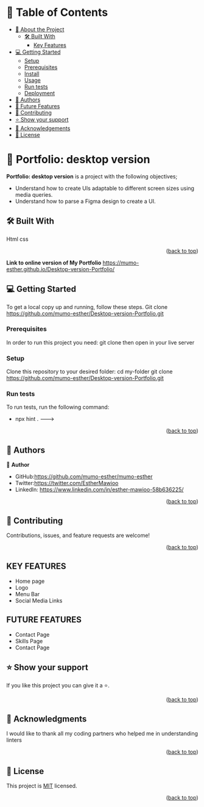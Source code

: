 <a name="readme-top"></a>


# 📗 Table of Contents

- [📖 About the Project](#about-project)
  - [🛠 Built With](#built-with)
    - [Key Features](#key-features)
- [💻 Getting Started](#getting-started)
  - [Setup](#setup)
  - [Prerequisites](#prerequisites)
  - [Install](#install)
  - [Usage](#usage)
  - [Run tests](#run-tests)
  - [Deployment](#triangular_flag_on_post-deployment)
- [👥 Authors](#authors)
- [🔭 Future Features](#future-features)
- [🤝 Contributing](#contributing)
- [⭐️ Show your support](#support)
- [🙏 Acknowledgements](#acknowledgements)
- [📝 License](#license)

# 📖 Portfolio: desktop version
 <a name="about-project"></a>


**Portfolio: desktop version** is a project with the following objectives;
- Understand how to create UIs adaptable to different screen sizes using media queries.
- Understand how to parse a Figma design to create a UI.
## 🛠 Built With <a name="built-with"></a>
Html
css

<p align="right">(<a href="#readme-top">back to top</a>)</p>

**Link to online version of My Portfolio**
https://mumo-esther.github.io/Desktop-version-Portfolio/

## 💻 Getting Started <a name="getting-started"></a>
To get a local copy up and running, follow these steps.
Git clone https://github.com/mumo-esther/Desktop-version-Portfolio.git
### Prerequisites

In order to run this project you need:
 git clone then open in your live server

### Setup

Clone this repository to your desired folder:
  cd my-folder
  git clone https://github.com/mumo-esther/Desktop-version-Portfolio.git


### Run tests

To run tests, run the following command:
  - npx hint .
--->

<p align="right">(<a href="#readme-top">back to top</a>)</p>

## 👥 Authors <a name="authors"></a>

👤 **Author**

- GitHub:https://github.com/mumo-esther/mumo-esther
- Twitter:https://twitter.com/EstherMawioo
- LinkedIn: https://www.linkedin.com/in/esther-mawioo-58b636225/

<p align="right">(<a href="#readme-top">back to top</a>)</p>

## 🤝 Contributing <a name="contributing"></a>

Contributions, issues, and feature requests are welcome!

<p align="right">(<a href="#readme-top">back to top</a>)</p>

## KEY FEATURES
- Home page
- Logo
- Menu Bar
- Social Media Links

## FUTURE FEATURES
- Contact Page
- Skills Page
- Contact Page

## ⭐️ Show your support <a name="support"></a>

If you like this project you can give it a ⭐️.

<p align="right">(<a href="#readme-top">back to top</a>)</p>

## 🙏 Acknowledgments <a name="acknowledgements"></a>

I would like to thank all my coding partners who helped me in understanding linters

<p align="right">(<a href="#readme-top">back to top</a>)</p>

## 📝 License <a name="license"></a>

This project is [MIT](https://github.com/mumo-esther/Desktop-version-Portfolio/blob/main/LICENSE) licensed.

<p align="right">(<a href="#readme-top">back to top</a>)</p>